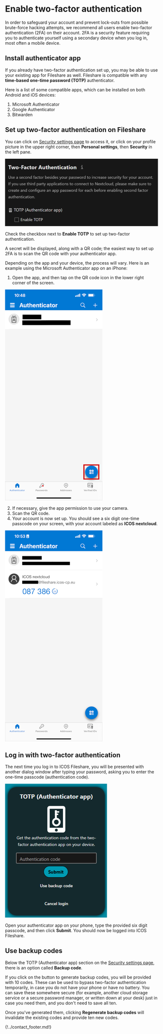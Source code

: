 # Enable two-factor authentication

In order to safeguard your account and prevent lock-outs from possible
brute-force hacking attempts, we recommend all users enable two-factor
authentication (2FA) on their account. 2FA is a security feature requiring you
to authenticate yourself using a secondary device when you log in, most often a
mobile device.

## Install authenticator app

If you already have two-factor authentication set up, you may be able to use
your existing app for Fileshare as well. Fileshare is compatible with any
**time-based one-time password (TOTP)** authenticator.

Here is a list of some compatible apps, which can be installed on both Android
and iOS devices:

1. Microsoft Authenticator
2. Google Authenticator
3. Bitwarden

## Set up two-factor authentication on Fileshare

You can click on [Security settings
page](https://fileshare.icos-cp.eu/settings/user/security) to access it, or
click on your profile picture in the upper right corner, then **Personal
settings**, then **Security** ín the left pane.

![Screenshot of two-factor authentication settings](img/2fa_settings.png)

Check the checkbox next to **Enable TOTP** to set up two-factor authentication.

A secret will be displayed, along with a QR code; the easiest way to set up 2FA
is to scan the QR code with your authenticator app.

Depending on the app and your device, the process will vary. Here is an example
using the Microsoft Authenticator app on an iPhone:

1. Open the app, and then tap on the QR code icon in the lower right corner of
   the screen.

![Screenshot of QR code icon](img/microsoft_authenticator_qr.jpeg)

2. If necessary, give the app permission to use your camera.
3. Scan the QR code.
4. Your account is now set up. You should see a six digit one-time passcode on
   your screen, with your account labeled as **ICOS nextcloud**.

![Screenshot of one-time code](img/microsoft_authenticator_otp.jpeg)

## Log in with two-factor authentication

The next time you log in to ICOS Fileshare, you will be presented with another
dialog window after typing your password, asking you to enter the one-time
passcode (authentication code).

![Screenshot of TOTP (Authenticator app) log in screen](img/2fa_signin.png)

Open your authenticator app on your phone, type the provided six digit passcode,
and then click **Submit**. You should now be logged into ICOS Fileshare.

## Use backup codes

Below the TOTP (Authenticator app) section on the [Security settings
page](https://fileshare.icos-cp.eu/settings/user/security), there is an option
called **Backup code**.

If you click on the button to generate backup codes, you will be provided with
10 codes. These can be used to bypass two-factor authentication temporarily, in
case you do not have your phone or have no battery. You can save these somewhere
secure (for example, another cloud storage service or a secure password manager,
or written down at your desk) just in case you need them, and you don't need to
save all ten.

Once you've generated them, clicking **Regenerate backup codes** will invalidate
the existing codes and provide ten new codes.

{!../contact_footer.md!}